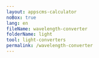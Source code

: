 ```yaml
---
layout: appscms-calculator
noBox: true
lang: en
fileName: wavelength-converter
folderName: light
tool: light-converters
permalink: /wavelength-converter
---
```


